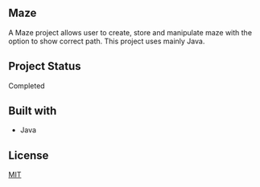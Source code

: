 ## Maze
A Maze project allows user to create, store and manipulate maze with the option to show correct path. This project uses mainly Java.

## Project Status
Completed

## Built with
* Java

## License
[MIT](https://choosealicense.com/licenses/mit/)
